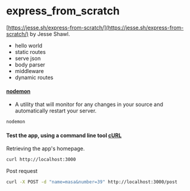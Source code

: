 # express_from_scratch

[https://jesse.sh/express-from-scratch/](https://jesse.sh/express-from-scratch/) by Jesse Shawl.

- hello world
- static routes
- serve json
- body parser
- middleware
- dynamic routes

#### [nodemon](http://nodemon.io/)
- A utility that will monitor for any changes in your source and automatically restart your server.

```bash
nodemon
```

#### Test the app, using a command line tool [cURL](https://en.wikipedia.org/wiki/CURL)

Retrieving the app's homepage.

```bash
curl http://localhost:3000
```

Post request

```bash
curl -X POST -d "name=masa&number=39" http://localhost:3000/post
```

